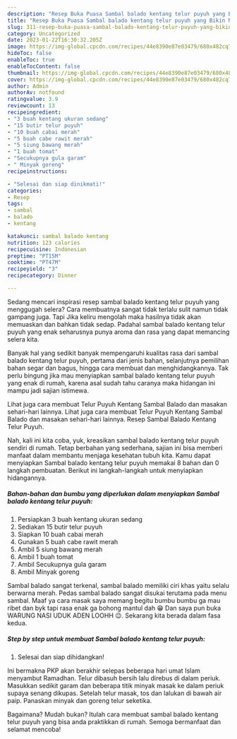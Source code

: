```yaml
---
description: "Resep Buka Puasa Sambal balado kentang telur puyuh yang Bikin Ngiler"
title: "Resep Buka Puasa Sambal balado kentang telur puyuh yang Bikin Ngiler"
slug: 311-resep-buka-puasa-sambal-balado-kentang-telur-puyuh-yang-bikin-ngiler
category: Uncategorized
date: 2023-01-22T16:30:32.205Z
image: https://img-global.cpcdn.com/recipes/44e8390e87e03479/680x482cq70/sambal-balado-kentang-telur-puyuh-foto-resep-utama.jpg
hideToc: false
enableToc: true
enableTocContent: false
thumbnail: https://img-global.cpcdn.com/recipes/44e8390e87e03479/680x482cq70/sambal-balado-kentang-telur-puyuh-foto-resep-utama.jpg
cover: https://img-global.cpcdn.com/recipes/44e8390e87e03479/680x482cq70/sambal-balado-kentang-telur-puyuh-foto-resep-utama.jpg
author: Admin
authorAv: notfound
ratingvalue: 3.9
reviewcount: 13
recipeingredient:
- "3 buah kentang ukuran sedang"
- "15 butir telur puyuh"
- "10 buah cabai merah"
- "5 buah cabe rawit merah"
- "5 siung bawang merah"
- "1 buah tomat"
- "Secukupnya gula garam"
- " Minyak goreng"
recipeinstructions:

- "Selesai dan siap dinikmati!"
categories:
- Resep
tags:
- sambal
- balado
- kentang

katakunci: sambal balado kentang 
nutrition: 123 calories
recipecuisine: Indonesian
preptime: "PT15M"
cooktime: "PT47M"
recipeyield: "3"
recipecategory: Dinner

---
```



Sedang mencari inspirasi resep sambal balado kentang telur puyuh yang menggugah selera? Cara membuatnya sangat tidak terlalu sulit namun tidak gampang juga. Tapi Jika keliru mengolah maka hasilnya tidak akan memuaskan dan bahkan tidak sedap. Padahal sambal balado kentang telur puyuh yang enak seharusnya punya aroma dan rasa yang dapat memancing selera kita.


Banyak hal yang sedikit banyak mempengaruhi kualitas rasa dari sambal balado kentang telur puyuh, pertama dari jenis bahan, selanjutnya pemilihan bahan segar dan bagus, hingga cara membuat dan menghidangkannya. Tak perlu bingung jika mau menyiapkan sambal balado kentang telur puyuh yang enak di rumah, karena asal sudah tahu caranya maka hidangan ini mampu jadi sajian istimewa.

Lihat juga cara membuat Telur Puyuh Kentang Sambal Balado dan masakan sehari-hari lainnya. Lihat juga cara membuat Telur Puyuh Kentang Sambal Balado dan masakan sehari-hari lainnya. Resep Sambal Balado Kentang Telur Puyuh.


Nah, kali ini kita coba, yuk, kreasikan sambal balado kentang telur puyuh sendiri di rumah. Tetap berbahan yang sederhana, sajian ini bisa memberi manfaat dalam membantu menjaga kesehatan tubuh kita. Kamu dapat menyiapkan Sambal balado kentang telur puyuh memakai 8 bahan dan 0 langkah pembuatan. Berikut ini langkah-langkah untuk menyiapkan hidangannya.

<!--inarticleads1-->

##### Bahan-bahan dan bumbu yang diperlukan dalam menyiapkan Sambal balado kentang telur puyuh:

1. Persiapkan 3 buah kentang ukuran sedang
1. Sediakan 15 butir telur puyuh
1. Siapkan 10 buah cabai merah
1. Gunakan 5 buah cabe rawit merah
1. Ambil 5 siung bawang merah
1. Ambil 1 buah tomat
1. Ambil Secukupnya gula garam
1. Ambil  Minyak goreng


Sambal balado sangat terkenal, sambal balado memiliki ciri khas yaitu selalu berwarna merah. Pedas sambal balado sangat disukai terutama pada menu sambal. Maaf ya cara masak saya memang begitu bumbu bumbu ga mau ribet dan byk tapi rasa enak ga bohong mantul dah 😁 Dan saya pun buka WARUNG NASI UDUK ADEN LOOHH 😉. Sekarang kita berada dalam fasa kedua. 

<!--inarticleads2-->

##### Step by step untuk membuat Sambal balado kentang telur puyuh:


1. Selesai dan siap dihidangkan!

Ini bermakna PKP akan berakhir selepas beberapa hari umat Islam menyambut Ramadhan. Telur dibasuh bersih lalu direbus di dalam periuk. Masukkan sedikit garam dan beberapa titik minyak masak ke dalam periuk supaya senang dikupas. Setelah telur masak, tos dan lalukan di bawah air paip. Panaskan minyak dan goreng telur seketika. 

Bagaimana? Mudah bukan? Itulah cara membuat sambal balado kentang telur puyuh yang bisa anda praktikkan di rumah. Semoga bermanfaat dan selamat mencoba!
